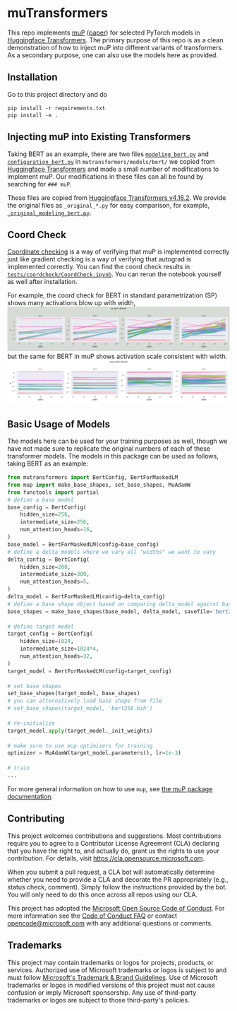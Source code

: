 # muTransformers

This repo implements [muP](https://github.com/microsoft/mup) ([paper](https://arxiv.org/abs/2203.03466)) for selected PyTorch models in [Huggingface Transformers](https://github.com/huggingface/transformers).
The primary purpose of this repo is as a clean demonstration of how to inject muP into different variants of transformers.
As a secondary purpose, one can also use the models here as provided.

## Installation

Go to this project directory and do
```
pip install -r requirements.txt
pip install -e .
```

## Injecting muP into Existing Transformers

Taking BERT as an example, there are two files [`modeling_bert.py`](mutransformers/models/bert/modeling_bert.py) and [`configuration_bert.py`](mutransformers/models/bert/configuration_bert.py) in `mutransformers/models/bert/` we copied from [Huggingface Transformers](https://github.com/huggingface/transformers) and made a small number of modifications to implement muP.
Our modifications in these files can all be found by searching for `### muP`.

These files are copied from [Huggingface Transformers v4.16.2](https://github.com/huggingface/transformers/tree/v4.16.2). We provide the original files as `_original_*.py` for easy comparison, for example, [`_original_modeling_bert.py`](mutransformers/models/bert/_original_modeling_bert.py).

## Coord Check

[Coordinate checking](https://github.com/microsoft/mup#coord-check) is a way of verifying that muP is implemented correctly just like gradient checking is a way of verifying that autograd is implemented correctly.
You can find the coord check results in [`tests/coordcheck/CoordCheck.ipynb`](tests/coordcheck/CoordCheck.ipynb).
You can rerun the notebook yourself as well after installation.

For example, the coord check for BERT in standard parametrization (SP) shows many activations blow up with width,
![](tests/coordcheck/bert_sp_dhead_coord_check.png)
but the same for BERT in muP shows activation scale consistent with width.
![](tests/coordcheck/bert_mup_dhead_coord_check.png)

## Basic Usage of Models
The models here can be used for your training purposes as well, though we have not made sure to replicate the original numbers of each of these transformer models.
The models in this package can be used as follows, taking BERT as an example:
```python
from mutransformers import BertConfig, BertForMaskedLM
from mup import make_base_shapes, set_base_shapes, MuAdamW
from functools import partial
# define a base model
base_config = BertConfig(
    hidden_size=256,
    intermediate_size=256,
    num_attention_heads=16,
)
base_model = BertForMaskedLM(config=base_config)
# define a delta models where we vary all "widths" we want to vary
delta_config = BertConfig(
    hidden_size=200,
    intermediate_size=300,
    num_attention_heads=5,
)
delta_model = BertForMaskedLM(config=delta_config)
# define a base shape object based on comparing delta_model against base_model
base_shapes = make_base_shapes(base_model, delta_model, savefile='bert256.bsh')

# define target model
target_config = BertConfig(
    hidden_size=1024,
    intermediate_size=1024*4,
    num_attention_heads=32,
)
target_model = BertForMaskedLM(config=target_config)

# set base shapes
set_base_shapes(target_model, base_shapes)
# you can alternatively load base shape from file
# set_base_shapes(target_model, 'bert256.bsh')

# re-initialize
target_model.apply(target_model._init_weights)

# make sure to use mup optimizers for training
optimizer = MuAdamW(target_model.parameters(), lr=1e-3)

# train
...
```

For more general information on how to use `mup`, see [the muP package documentation](https://github.com/microsoft/mup#basic-usage).

## Contributing

This project welcomes contributions and suggestions.  Most contributions require you to agree to a
Contributor License Agreement (CLA) declaring that you have the right to, and actually do, grant us
the rights to use your contribution. For details, visit https://cla.opensource.microsoft.com.

When you submit a pull request, a CLA bot will automatically determine whether you need to provide
a CLA and decorate the PR appropriately (e.g., status check, comment). Simply follow the instructions
provided by the bot. You will only need to do this once across all repos using our CLA.

This project has adopted the [Microsoft Open Source Code of Conduct](https://opensource.microsoft.com/codeofconduct/).
For more information see the [Code of Conduct FAQ](https://opensource.microsoft.com/codeofconduct/faq/) or
contact [opencode@microsoft.com](mailto:opencode@microsoft.com) with any additional questions or comments.

## Trademarks

This project may contain trademarks or logos for projects, products, or services. Authorized use of Microsoft 
trademarks or logos is subject to and must follow 
[Microsoft's Trademark & Brand Guidelines](https://www.microsoft.com/en-us/legal/intellectualproperty/trademarks/usage/general).
Use of Microsoft trademarks or logos in modified versions of this project must not cause confusion or imply Microsoft sponsorship.
Any use of third-party trademarks or logos are subject to those third-party's policies.
